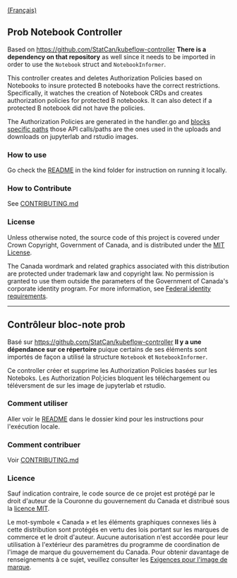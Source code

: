 [(Français)](#contr%C3%B4leur-bloc-note-prob)


## Prob Notebook Controller

Based on https://github.com/StatCan/kubeflow-controller
**There is a dependency on that repository** as well since it needs to be imported in order to use the `Notebook` struct and `NotebookInformer`.

This controller creates and deletes Authorization Policies based on Notebooks to insure protected B notebooks have the correct restrictions. 
Specifically, it watches the creation of Notebook CRDs and creates authorization policies for protected B notebooks. It can also detect if a protected B notebook did not have the policies. 

The Authorization Policies are generated in the handler.go and [blocks specific paths](https://github.com/StatCan/aaw-prob-notebook-controller/blob/dc1cd29e818c413b24385b406f4c22a0bdbf009a/pkg/controller/handler.go#L87-L117) those API calls/paths are the ones used in the uploads and downloads on jupyterlab and rstudio images.

### How to use
Go check the [README](https://github.com/StatCan/prob-notebook-controller/blob/master/kind/README.md) in the kind folder for instruction on running it locally.

### How to Contribute

See [CONTRIBUTING.md](CONTRIBUTING.md)

### License

Unless otherwise noted, the source code of this project is covered under Crown Copyright, Government of Canada, and is distributed under the [MIT License](LICENSE).

The Canada wordmark and related graphics associated with this distribution are protected under trademark law and copyright law. 
No permission is granted to use them outside the parameters of the Government of Canada's corporate identity program. 
For more information, see [Federal identity requirements](https://www.canada.ca/en/treasury-board-secretariat/topics/government-communications/federal-identity-requirements.html).

____


## Contrôleur bloc-note prob 

Basé sur https://github.com/StatCan/kubeflow-controller
**Il y a une dépendance sur ce répertoire** puique certains de ses éléments sont importés de façon a utilisé la structure `Notebook` et `NotebookInformer`.

Ce controller créer et supprime les Authorization Policies basées sur les Noteboks.
Les Authorization Pol;icies bloquent les téléchargement ou téléversment de sur les image de jupyterlab et rstudio.

### Comment utiliser
Aller voir le [README](https://github.com/StatCan/prob-notebook-controller/blob/master/kind/README.md) dans le dossier kind pour les instructions pour l'exécution locale.

### Comment contribuer

Voir [CONTRIBUTING.md](CONTRIBUTING.md)

### Licence

Sauf indication contraire, le code source de ce projet est protégé par le droit d'auteur de la Couronne du gouvernement du Canada et distribué sous la [licence MIT](LICENSE).

Le mot-symbole « Canada » et les éléments graphiques connexes liés à cette distribution sont protégés en vertu des lois portant sur les marques de commerce et le droit d'auteur. 
Aucune autorisation n'est accordée pour leur utilisation à l'extérieur des paramètres du programme de coordination de l'image de marque du gouvernement du Canada. 
Pour obtenir davantage de renseignements à ce sujet, veuillez consulter les [Exigences pour l'image de marque](https://www.canada.ca/fr/secretariat-conseil-tresor/sujets/communications-gouvernementales/exigences-image-marque.html).
